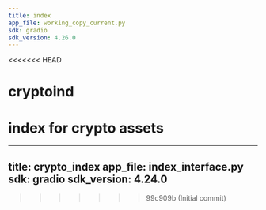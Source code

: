```yaml
---
title: index
app_file: working_copy_current.py
sdk: gradio
sdk_version: 4.26.0
---
```

<<<<<<< HEAD
# cryptoind
index for crypto assets
=======
---
title: crypto_index
app_file: index_interface.py
sdk: gradio
sdk_version: 4.24.0
---
>>>>>>> 99c909b (Initial commit)
